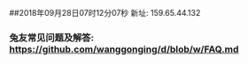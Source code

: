 ##2018年09月28日07时12分07秒 新址: 159.65.44.132
### 兔友常见问题及解答: https://github.com/wanggonging/d/blob/w/FAQ.md
